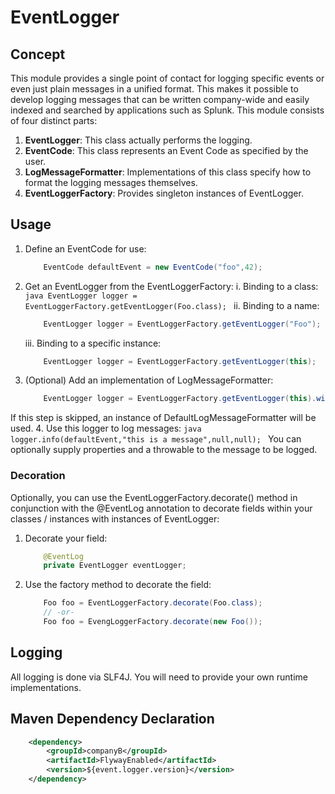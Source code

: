 # EventLogger

## Concept
This module provides a single point of contact for logging specific events or even just plain messages in a unified
format. This makes it possible to develop logging messages that can be written company-wide and easily indexed and 
searched by applications such as Splunk. This module consists of four distinct parts:

1. **EventLogger**: This class actually performs the logging.
2. **EventCode**: This class represents an Event Code as specified by the user.
3. **LogMessageFormatter**: Implementations of this class specify how to format the logging messages themselves.
4. **EventLoggerFactory**: Provides singleton instances of EventLogger.

## Usage
1. Define an EventCode for use:
    ```java
        EventCode defaultEvent = new EventCode("foo",42);
    ```
2. Get an EventLogger from the EventLoggerFactory:
    i. Binding to a class:
        ```java
            EventLogger logger = EventLoggerFactory.getEventLogger(Foo.class);
        ```
    ii. Binding to a name:
    ```java
        EventLogger logger = EventLoggerFactory.getEventLogger("Foo");
    ```
    iii. Binding to a specific instance:
    ```java
        EventLogger logger = EventLoggerFactory.getEventLogger(this);
    ```
3. (Optional) Add an implementation of LogMessageFormatter:
    ```java
        EventLogger logger = EventLoggerFactory.getEventLogger(this).withFormatter(new CustomMessageFormatter());
    ```
If this step is skipped, an instance of DefaultLogMessageFormatter will be used.
4.  Use this logger to log messages:
    ```java
        logger.info(defaultEvent,"this is a message",null,null);
    ```
    You can optionally supply properties and a throwable to the message to be logged. 

### Decoration
Optionally, you can use the EventLoggerFactory.decorate() method in conjunction with the @EventLog annotation to decorate
fields within your classes / instances with instances of EventLogger:
1.  Decorate your field:
    ```java
        @EventLog
        private EventLogger eventLogger;
    ```
2.  Use the factory method to decorate the field:
    ```java
        Foo foo = EventLoggerFactory.decorate(Foo.class);
        // -or-
        Foo foo = EvengLoggerFactory.decorate(new Foo());
     ```
## Logging
All logging is done via SLF4J. You will need to provide your own runtime implementations.

## Maven Dependency Declaration
```xml
    <dependency>
        <groupId>companyB</groupId>
        <artifactId>FlywayEnabled</artifactId>
        <version>${event.logger.version}</version>
    </dependency>
```
